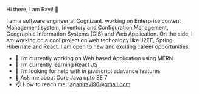 Hi there, I am Ravi! 👋

I am a software engineer at Cognizant. working on Enterprise content Management system, Inventory and Configuration Management, Geographic Information Systems (GIS) and Web Application. On the side, I am working on a cool project on web techonlogy like J2EE, Spring, Hibernate and React. I am open to new and exciting career opportunities.

- 🔭 I’m currently working on Web based Application using MERN
- 🌱 I’m currently learning React JS
- 🤔 I’m looking for help with in javascript adavance features
- 💬 Ask me about Core Java upto SE 7
- 📫 How to reach me: jaganiravi96@gmail.com

